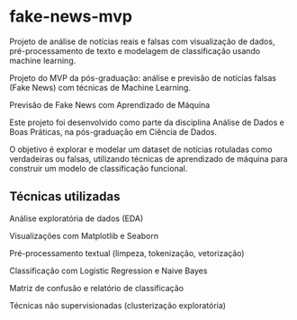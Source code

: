 # fake-news-mvp
Projeto de análise de notícias reais e falsas com visualização de dados, pré-processamento de texto e modelagem de classificação usando machine learning.

Projeto do MVP da pós-graduação: análise e previsão de notícias falsas (Fake News) com técnicas de Machine Learning.

Previsão de Fake News com Aprendizado de Máquina

Este projeto foi desenvolvido como parte da disciplina Análise de Dados e Boas Práticas, na pós-graduação em Ciência de Dados.

O objetivo é explorar e modelar um dataset de notícias rotuladas como verdadeiras ou falsas, utilizando técnicas de aprendizado de máquina para construir um modelo de classificação funcional.

## Técnicas utilizadas

Análise exploratória de dados (EDA)

Visualizações com Matplotlib e Seaborn

Pré-processamento textual (limpeza, tokenização, vetorização)

Classificação com Logistic Regression e Naive Bayes

Matriz de confusão e relatório de classificação

Técnicas não supervisionadas (clusterização exploratória)
